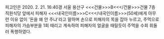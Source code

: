 피고인은 2020. 2. 21. 16:40경 서울 용산구 <<<건물>>>B<<</건물>>>건물 7층 직원식당 앞에서 피해자 <<<내국인이름>>>C<<</내국인이름>>>(50세)에게 아무런 이유 없이 '돈을 왜 안 주냐'라고 말하며 손으로 피해자의 목을 잡아 누르고, 주먹으로 피해자의 가슴부분을 1회 때리고 계속하여 피해자의 얼굴을 때릴듯이 주먹을 수회 휘둘러 폭행하였다.
